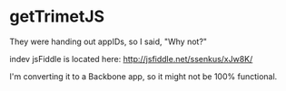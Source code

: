 getTrimetJS
===========

They were handing out appIDs, so I said, "Why not?" 

indev jsFiddle is located here:
http://jsfiddle.net/ssenkus/xJw8K/

I'm converting it to a Backbone app, so it might not be 100% functional.  
